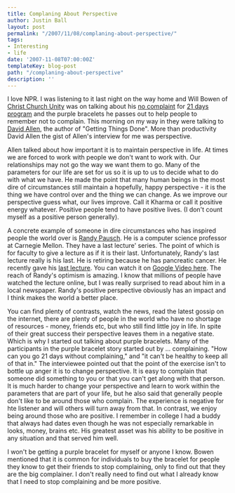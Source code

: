 ```yaml
---
title: Complaning About Perspective
author: Justin Ball
layout: post
permalink: "/2007/11/08/complaning-about-perspective/"
tags:
- Interesting
- life
date: '2007-11-08T07:00:00Z'
templateKey: blog-post
path: "/complaning-about-perspective"
description: ''
---
```


I love NPR. I was listening to it last night on the way home and Will Bowen of [Christ Church Unity][1] was on talking about his [no complaint][2] for [21 days program][3] and the purple bracelets he passes out to help people to remember not to complain. This morning on my way in they were talking to [David Allen][4], the author of "Getting Things Done". More than productivity David Allen the gist of Allen's interview for me was perspective.

 [1]: http://ccunitykc.org/
 [2]: http://allday.msnbc.msn.com/archive/2007/03/29/101595.aspx
 [3]: http://today.msnbc.msn.com/id/17362505/
 [4]: http://www.davidco.com/

Allen talked about how important it is to maintain perspective in life. At times we are forced to work with people we don't want to work with. Our relationships may not go the way we want them to go. Many of the parameters for our life are set for us so it is up to us to decide what to do with what we have. He made the point that many human beings in the most dire of circumstances still maintain a hopefully, happy perspective - it is the thing we have control over and the thing we can change. As we improve our perspective guess what, our lives improve. Call it Kharma or call it positive energy whatever. Positive people tend to have positive lives. (I don't count myself as a positive person generally).

A concrete example of someone in dire circumstances who has inspired people the world over is [Randy Pausch][5]. He is a computer science professor at Carnegie Mellon. They have a
last lecture' series. The point of which is for faculty to give a lecture as if it is their last. Unfortunately, Randy's last lecture really is his last. He is retiring because he has pancreatic cancer.
He recently gave his [last lecture][6]. You can watch it on [Google Video here][7]. The reach of Randy's optimism is amazing. I know that millions of people have watched the lecture online, but I was really surprised to read about him in a local newspaper. Randy's positive perspective obviously has an impact and I think makes the world a better place.

 [5]: http://www.cs.cmu.edu/~pausch/
 [6]: http://www.cmu.edu/randyslecture/
 [7]: http://www.cmu.edu/homepage/multimedia/randy-pausch-lecture.shtml

You can find plenty of contrasts, watch the news, read the latest gossip on the internet, there are plenty of people in the world who have no shortage of resources - money, friends etc, but who still find little joy in life. In spite of their great success their perspective leaves them in a negative state. Which is why I started out talking about purple bracelets. Many of the participants in the purple bracelet story started out by ... complaining. "How can you go 21 days without complaining," and "it can't be healthy to keep all of that in." The interviewee pointed out that the point of the exercise isn't to bottle up anger it is to change perspective. It is easy to complain that someone did something to you or that you can't get along with that person. It is much harder to change your perspective and learn to work within the parameters that are part of your life, but he also said that generally people don't like to be around those who complain. The experience is negative for hte listener and will others will turn away from that. In contrast, we enjoy being around those who are positive. I remember in college I had a buddy that always had dates even though he was not especially remarkable in looks, money, brains etc. His greatest asset was his ability to be positive in any situation and that served him well.

I won't be getting a purple bracelet for myself or anyone I know. Bowen mentioned that it is common for individuals to buy the bracelet for people they know to get their friends to stop complaining, only to find out that they are the big complainer. I don't really need to find out what I already know that I need to stop complaining and be more positive.
